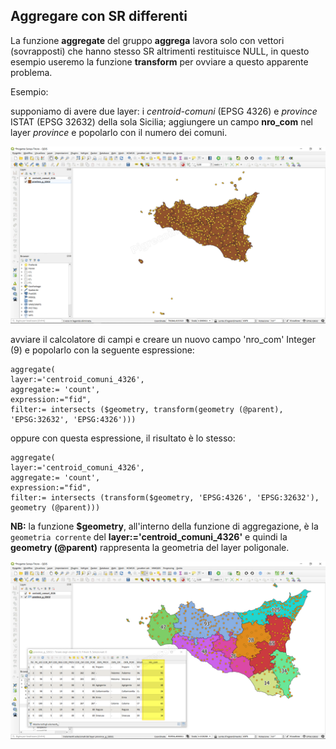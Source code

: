 ## Aggregare con SR differenti

La funzione **aggregate** del gruppo **aggrega** lavora solo con vettori (sovrapposti) che hanno stesso SR altrimenti restituisce NULL, in questo esempio useremo la funzione **transform** per ovviare a questo apparente problema.

Esempio:

supponiamo di avere due layer: i _centroid-comuni_ (EPSG 4326) e _province_ ISTAT (EPSG 32632) della sola Sicilia; aggiungere un campo **nro_com** nel layer _province_ e popolarlo con il numero dei comuni.

![tema](/img/esempi/aggrega_con_sr_diff/aggr_sr_diff1.png)

avviare il calcolatore di campi e creare un nuovo campo 'nro_com' Integer (9) e popolarlo con la seguente espressione:

```
aggregate(
layer:='centroid_comuni_4326', 
aggregate:= 'count', 
expression:="fid", 
filter:= intersects ($geometry, transform(geometry (@parent), 'EPSG:32632', 'EPSG:4326'))) 
```

oppure con questa espressione, il risultato è lo stesso:

```
aggregate(
layer:='centroid_comuni_4326', 
aggregate:= 'count', 
expression:="fid", 
filter:= intersects (transform($geometry, 'EPSG:4326', 'EPSG:32632'), geometry (@parent)))
```

**NB:** la funzione **$geometry**, all'interno della funzione di aggregazione, è la `geometria corrente` del **layer:='centroid_comuni_4326'** e quindi la **geometry (@parent)** rappresenta la geometria del layer poligonale. 

![tema](/img/esempi/aggrega_con_sr_diff/aggr_sr_diff2.png)
